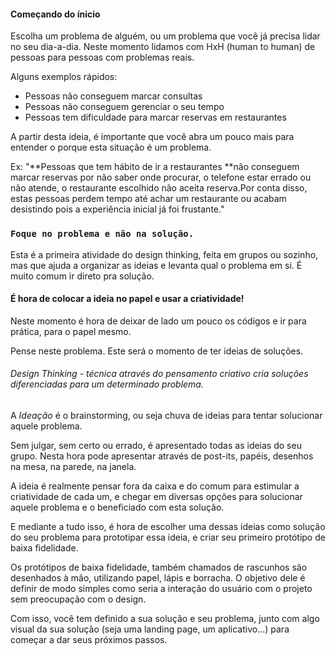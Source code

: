 #### Começando do ínicio

Escolha um problema de alguém, ou um problema que você já precisa lidar no seu dia-a-dia. Neste momento lidamos com HxH \(human to human\) de pessoas para pessoas com problemas reais.

Alguns exemplos rápidos:

* Pessoas não conseguem marcar consultas 
* Pessoas não conseguem gerenciar o seu tempo
* Pessoas tem dificuldade para marcar reservas em restaurantes

A partir desta ideia, é importante que você abra um pouco mais para entender o porque esta situação é um problema.

Ex: "**Pessoas que tem hábito de ir a restaurantes **não conseguem marcar reservas por não saber onde procurar, o telefone estar errado ou não atende, o restaurante escolhido não aceita reserva.Por conta disso, estas pessoas perdem tempo até achar um restaurante ou acabam desistindo pois a experiência inicial já foi frustante."

### `Foque no problema e não na solução.`

Esta é a primeira atividade do design thinking, feita em grupos ou sozinho, mas que ajuda a organizar as ideias e levanta qual o problema em si. É muito comum ir direto pra solução.

#### É hora de colocar a ideia no papel e usar a criatividade!

Neste momento é hora de deixar de lado um pouco os códigos e ir para prática, para o papel mesmo.

Pense neste problema.  Este será o momento de ter ideias de soluções.

###### Design Thinking - técnica através do pensamento criativo cria soluções diferenciadas para um determinado problema.

A _Ideação_ é o brainstorming, ou seja chuva de ideias para tentar solucionar aquele problema.

Sem julgar, sem certo ou errado, é apresentado todas as ideias do seu grupo. Nesta hora pode apresentar através de post-its, papéis, desenhos na mesa, na parede, na janela.

A ideia é realmente pensar fora da caixa e do comum para estimular a criatividade de cada um, e chegar em diversas opções para solucionar aquele problema e o beneficiado com esta solução.

E mediante a tudo isso, é hora de escolher uma dessas ideias como solução do seu problema para prototipar essa ideia, e criar seu primeiro protótipo de baixa fidelidade.

Os protótipos de baixa fidelidade, também chamados de rascunhos são desenhados à mão, utilizando papel, lápis e borracha. O objetivo dele é definir de modo simples como seria a interação do usuário com o projeto sem preocupação com o design.

Com isso, você tem definido a sua solução e seu problema, junto com algo visual da sua solução \(seja uma landing page, um aplicativo...\) para começar a dar seus próximos passos.

